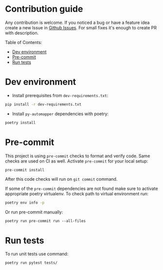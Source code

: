 # Contribution guide <!-- omit in toc -->
Any contribution is welcome. If you noticed a bug or have a feature idea create a new Issue in [Github Issues](https://github.com/anikolaienko/py-automapper/issues). For small fixes it's enough to create PR with description.

Table of Contents:
- [Dev environment](#dev-environment)
- [Pre-commit](#pre-commit)
- [Run tests](#run-tests)

# Dev environment
* Install prerequisites from `dev-requirements.txt`:
```bash
pip install -r dev-requirements.txt
```
* Install `py-automapper` dependencies with poetry:
```bash
poetry install
```

# Pre-commit
This project is using `pre-commit` checks to format and verify code. Same checks are used on CI as well. Activate `pre-commit` for your local setup:
```bash
pre-commit install
```
After this code checks will run on `git commit` command.

If some of the `pre-commit` dependencies are not found make sure to activate appropriate poetry virtualenv. To check path to virtual environment run:
```bash
poetry env info -p
```

Or run pre-commit manually:
```
poetry run pre-commit run --all-files
```

# Run tests
To run unit tests use command:
```
poetry run pytest tests/
```
